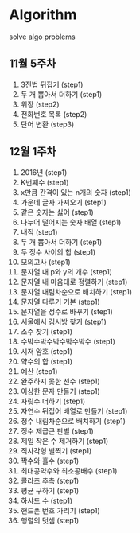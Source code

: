 # Algorithm

solve algo problems

## 11월 5주차

1. 3진법 뒤집기 (step1)
2. 두 개 뽑아서 더하기 (step1)
3. 위장 (step2)
4. 전화번호 목록 (step2)
5. 단어 변환 (step3)

## 12월 1주차

1. 2016년 (step1)
2. K번째수 (step1)
3. x만큼 간격이 있는 n개의 숫자 (step1)
4. 가운데 글자 가져오기 (step1)
5. 같은 숫자는 싫어 (step1)
6. 나누어 떨어지는 숫자 배열 (step1)
7. 내적 (step1)
8. 두 개 뽑아서 더하기 (step1)
9. 두 정수 사이의 합 (step1)
10. 모의고사 (step1)
11. 문자열 내 p와 y의 개수 (step1)
12. 문자열 내 마음대로 정렬하기 (step1)
13. 문자열 내림차순으로 배치하기 (step1)
14. 문자열 다루기 기본 (step1)
15. 문자열을 정수로 바꾸기 (step1)
16. 서울에서 김서방 찾기 (step1)
17. 소수 찾기 (step1)
18. 수박수박수박수박수박수 (step1)
19. 시저 암호 (step1)
20. 약수의 합 (step1)
21. 예산 (step1)
22. 완주하지 못한 선수 (step1)
23. 이상한 문자 만들기 (step1)
24. 자릿수 더하기 (step1)
25. 자연수 뒤집어 배열로 만들기 (step1)
26. 정수 내림차순으로 배치하기 (step1)
27. 정수 제곱근 판별 (step1)
28. 제일 작은 수 제거하기 (step1)
29. 직사각형 별찍기 (step1)
30. 짝수와 홀수 (step1)
31. 최대공약수와 최소공배수 (step1)
32. 콜라츠 추측 (step1)
33. 평균 구하기 (step1)
34. 하샤드 수 (step1)
35. 핸드폰 번호 가리기 (step1)
36. 행렬의 덧셈 (step1)

